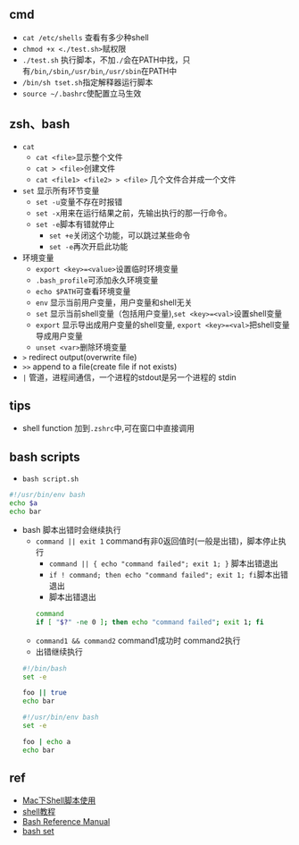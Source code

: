 
## cmd
+ `cat /etc/shells` 查看有多少种shell
+ `chmod +x <./test.sh>`赋权限
+ `./test.sh` 执行脚本，不加`./`会在PATH中找，只有`/bin`,`/sbin`,`/usr/bin`,`/usr/sbin`在PATH中
+ `/bin/sh tset.sh`指定解释器运行脚本
+ `source ~/.bashrc`使配置立马生效

## zsh、bash
+ `cat`
    - `cat <file>`显示整个文件
    - `cat > <file>`创建文件
    - `cat <file1> <file2> > <file>` 几个文件合并成一个文件
+ `set` 显示所有环节变量
    - `set -u`变量不存在时报错
    - `set -x`用来在运行结果之前，先输出执行的那一行命令。
    - `set -e`脚本有错就停止
        + `set +e`关闭这个功能，可以跳过某些命令
        + `set -e`再次开启此功能
+ 环境变量
    - `export <key>=<value>`设置临时环境变量
    - `.bash_profile`可添加永久环境变量
    - `echo $PATH`可查看环境变量
    - `env` 显示当前用户变量，用户变量和shell无关
    - `set` 显示当前shell变量（包括用户变量),`set <key>=<val>`设置shell变量
    - `export` 显示导出成用户变量的shell变量, `export <key>=<val>`把shell变量导成用户变量
    - `unset <var>`删除环境变量
+ `>` redirect output(overwrite file)
+ `>>` append to a file(create file if not exists)
+ `|` 管道，进程间通信，一个进程的stdout是另一个进程的 stdin
## tips

+ shell function 加到`.zshrc`中,可在窗口中直接调用

## bash scripts

+ `bash script.sh`
```sh
#!/usr/bin/env bash
echo $a
echo bar
```
+ bash 脚本出错时会继续执行
    - `command || exit 1` command有非0返回值时(一般是出错)，脚本停止执行
        + `command || { echo "command failed"; exit 1; }` 脚本出错退出
        + `if ! command; then echo "command failed"; exit 1; fi`脚本出错退出
        + 脚本出错退出
        ```sh
        command
        if [ "$?" -ne 0 ]; then echo "command failed"; exit 1; fi
        ```
    - `command1 && command2` command1成功时 command2执行
    - 出错继续执行
    ```sh
    #!/bin/bash
    set -e

    foo || true
    echo bar

    #!/usr/bin/env bash
    set -e

    foo | echo a
    echo bar
    ```

## ref
+ [Mac下Shell脚本使用](https://www.jianshu.com/p/780cdac4e9a7)
+ [shell教程](https://www.runoob.com/linux/linux-shell-func.html)
+ [Bash Reference Manual](https://www.gnu.org/software/bash/manual/html_node/index.html#SEC_Contents)
+ [bash set](http://www.ruanyifeng.com/blog/2017/11/bash-set.html)